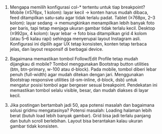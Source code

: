 1. Mengapa memilih konfigurasi col-* tertentu untuk tiap breakpoint?
  Mobile (≤576px, 1 kolom): layar kecil → konten harus mudah dibaca, feed ditampilkan satu-satu agar tidak terlalu padat.
Tablet (≥768px, 2–3 kolom): layar sedang → memungkinkan menampilkan lebih banyak foto per baris, tapi tetap menjaga ukuran gambar tidak terlalu kecil.
Desktop (≥992px, 4 kolom): layar lebar → foto bisa ditampilkan grid 4 kolom (atau 5–6 kalau rapi) sehingga menyerupai layout Instagram asli.
Konfigurasi ini dipilih agar UX tetap konsisten, konten tetap terbaca jelas, dan layout responsif di berbagai device.

2. Bagaimana memastikan tombol Follow/Edit Profile tetap mudah dijangkau di mobile?
Tombol menggunakan Bootstrap button utilities (btn, btn-primary, w-100 atau d-block).
Pada mobile, tombol diberi lebar penuh (full-width) agar mudah ditekan dengan jari.
Menggunakan Bootstrap responsive utilities (d-sm-inline, d-block, dsb) untuk mengatur posisi tombol agar bergeser sesuai breakpoint.
Pendekatan ini memastikan tombol selalu visible, besar, dan mudah diakses di layar kecil.

3. Jika postingan bertambah jadi 50, apa potensi masalah dan bagaimana solusi gridmu mengatasinya?
Potensi masalah:
Loading halaman lebih berat (butuh load lebih banyak gambar).
Grid bisa jadi terlalu panjang dan butuh scroll berlebihan.
Layout bisa berantakan kalau ukuran gambar tidak konsisten.
